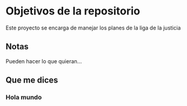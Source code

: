# Objetivos de la repositorio

Este proyecto se encarga de manejar los planes de la liga de la justicia


## Notas
Pueden hacer lo que quieran...

## Que me dices

### Hola mundo

